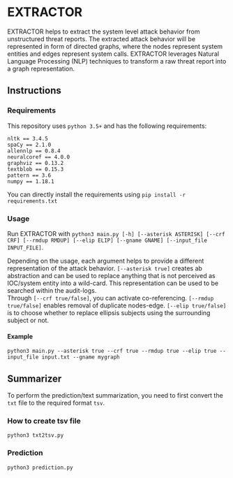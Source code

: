 

# EXTRACTOR

EXTRACTOR helps to extract the system level attack behavior from unstructured threat reports. The extracted attack behavior will be represented in form of directed graphs, where the nodes represent system entities and edges represent system calls. EXTRACTOR leverages Natural Language Processing (NLP) techniques to transform a raw threat report into a graph representation.

## Instructions
### Requirements

This repository uses `python 3.5+` and has the following requirements:
```
nltk == 3.4.5
spaCy == 2.1.0
allennlp == 0.8.4
neuralcoref == 4.0.0
graphviz == 0.13.2
textblob == 0.15.3
pattern == 3.6
numpy == 1.18.1
```
You can directly install the requirements using `pip install -r requirements.txt`


### Usage 

Run EXTRACTOR with `python3 main.py [-h] [--asterisk ASTERISK] [--crf CRF] [--rmdup RMDUP] [--elip ELIP] [--gname GNAME] [--input_file INPUT_FILE]`.

Depending on the usage, each argument helps to provide a different representation of the attack behavior. `[--asterisk true]` creates ab abstraction and can be used to replace anything that is not perceived as IOC/system entity into a wild-card. This representation can be used to be searched within the audit-logs.  
Through `[--crf true/false]`, you can activate co-referencing. `[--rmdup true/false]` enables removal of duplicate nodes-edge. `[--elip true/false]` is to choose whether to replace ellipsis subjects using the surrounding subject or not.



#### Example
`python3 main.py --asterisk true --crf true --rmdup true --elip true --input_file input.txt --gname mygraph`


## Summarizer
To perform the prediction/text summarization, you need to first convert the `txt` file to the required format `tsv`.
### How to create tsv file
`python3 txt2tsv.py`


### Prediction
`python3 prediction.py`



